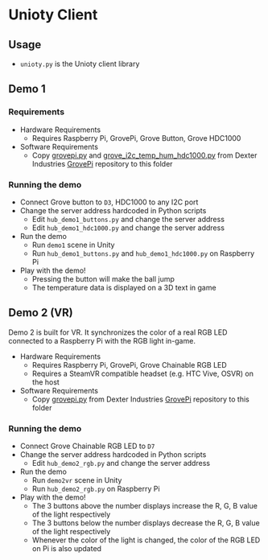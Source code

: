 # Unioty Client

## Usage
- `unioty.py` is the Unioty client library

## Demo 1

### Requirements
- Hardware Requirements
  - Requires Raspberry Pi, GrovePi, Grove Button, Grove HDC1000
- Software Requirements
  - Copy [grovepi.py](https://github.com/DexterInd/GrovePi/blob/master/Software/Python/grovepi.py) and [grove_i2c_temp_hum_hdc1000.py](https://github.com/DexterInd/GrovePi/blob/master/Software/Python/grove_i2c_temp_hum_hdc1000/grove_i2c_temp_hum_hdc1000.py) from Dexter Industries [GrovePi](https://github.com/DexterInd/GrovePi) repository to this folder

### Running the demo
- Connect Grove button to `D3`, HDC1000 to any I2C port
- Change the server address hardcoded in Python scripts
  - Edit `hub_demo1_buttons.py` and change the server address
  - Edit `hub_demo1_hdc1000.py` and change the server address
- Run the demo
  - Run `demo1` scene in Unity
  - Run `hub_demo1_buttons.py` and `hub_demo1_hdc1000.py` on Raspberry Pi
- Play with the demo!
  - Pressing the button will make the ball jump
  - The temperature data is displayed on a 3D text in game


## Demo 2 (VR)
Demo 2 is built for VR. It synchronizes the color of a real RGB LED connected to a Raspberry Pi with the RGB light in-game.

- Hardware Requirements
  - Requires Raspberry Pi, GrovePi, Grove Chainable RGB LED
  - Requires a SteamVR compatible headset (e.g. HTC Vive, OSVR) on the host
- Software Requirements
  - Copy [grovepi.py](https://github.com/DexterInd/GrovePi/blob/master/Software/Python/grovepi.py) from Dexter Industries [GrovePi](https://github.com/DexterInd/GrovePi) repository to this folder

### Running the demo
- Connect Grove Chainable RGB LED to `D7`
- Change the server address hardcoded in Python scripts
  - Edit `hub_demo2_rgb.py` and change the server address
- Run the demo
  - Run `demo2vr` scene in Unity
  - Run `hub_demo2_rgb.py` on Raspberry Pi
- Play with the demo!
  - The 3 buttons above the number displays increase the R, G, B value of the light respectively
  - The 3 buttons below the number displays decrease the R, G, B value of the light respectively
  - Whenever the color of the light is changed, the color of the RGB LED on Pi is also updated
